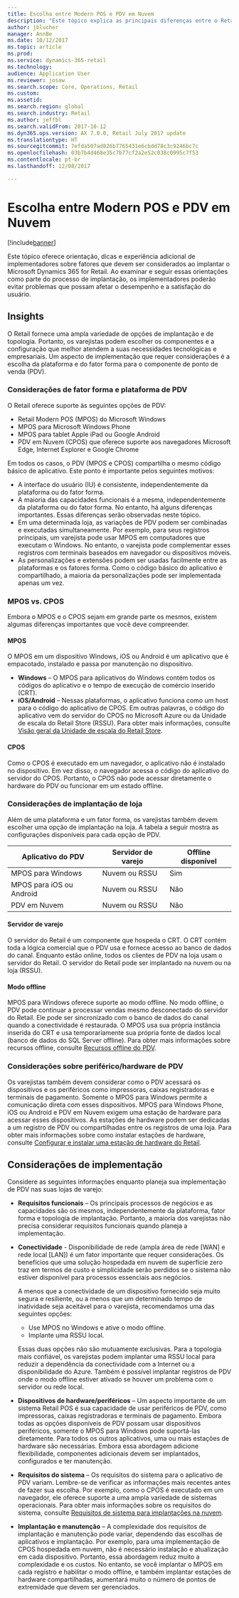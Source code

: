 ```yaml
---
title: Escolha entre Modern POS e PDV em Nuvem
description: "Este tópico explica as principais diferenças entre o Retail Modern POS e o PDV em Nuvem. Ele também descreve os vários fatores que os varejistas que estão implementando o Microsoft Dynamics 365 for Retail devem considerar para ajudá-los a fazer a melhor escolha de acordo com suas necessidades."
author: jblucher
manager: AnnBe
ms.date: 10/12/2017
ms.topic: article
ms.prod: 
ms.service: dynamics-365-retail
ms.technology: 
audience: Application User
ms.reviewer: josaw
ms.search.scope: Core, Operations, Retail
ms.custom: 
ms.assetid: 
ms.search.region: global
ms.search.industry: Retail
ms.author: jeffbl
ms.search.validFrom: 2017-10-12
ms.dyn365.ops.version: AX 7.0.0, Retail July 2017 update
ms.translationtype: HT
ms.sourcegitcommit: 7efda507ad826b7765431e6cbdd78c3c9246bc7c
ms.openlocfilehash: 03b7b4d468e35c7b77cf2a2e52c038c0995c7f53
ms.contentlocale: pt-br
ms.lasthandoff: 12/08/2017

---
```


# <a name="choose-between-modern-pos-and-cloud-pos"></a>Escolha entre Modern POS e PDV em Nuvem

[!include[banner](includes/banner.md)]

Este tópico oferece orientação, dicas e experiência adicional de implementadores sobre fatores que devem ser considerados ao implantar o Microsoft Dynamics 365 for Retail. Ao examinar e seguir essas orientações como parte do processo de implantação, os implementadores poderão evitar problemas que possam afetar o desempenho e a satisfação do usuário.

## <a name="insights"></a>Insights
O Retail fornece uma ampla variedade de opções de implantação e de topologia. Portanto, os varejistas podem escolher os componentes e a configuração que melhor atendem a suas necessidades tecnológicas e empresariais. Um aspecto de implementação que requer considerações é a escolha da plataforma e do fator forma para o componente de ponto de venda (PDV).

### <a name="pos-platform-and-form-factor-considerations"></a>Considerações de fator forma e plataforma de PDV
O Retail oferece suporte às seguintes opções de PDV:

- Retail Modern POS (MPOS) do Microsoft Windows
- MPOS para Microsoft Windows Phone
- MPOS para tablet Apple iPad ou Google Android
- PDV em Nuvem (CPOS) que oferece suporte aos navegadores Microsoft Edge, Internet Explorer e Google Chrome

Em todos os casos, o PDV (MPOS e CPOS) compartilha o mesmo código básico de aplicativo. Este ponto é importante pelos seguintes motivos:

- A interface do usuário (IU) é consistente, independentemente da plataforma ou do fator forma.
- A maioria das capacidades funcionais é a mesma, independentemente da plataforma ou do fator forma. No entanto, há alguns diferenças importantes. Essas diferenças serão observadas neste tópico.
- Em uma determinada loja, as variações de PDV podem ser combinadas e executadas simultaneamente. Por exemplo, para seus registros principais, um varejista pode usar MPOS em computadores que executam o Windows. No entanto, o varejista pode complementar esses registros com terminais baseados em navegador ou dispositivos móveis.
- As personalizações e extensões podem ser usadas facilmente entre as plataformas e os fatores forma. Como o código básico do aplicativo é compartilhado, a maioria da personalizações pode ser implementada apenas um vez.

### <a name="mpos-vs-cpos"></a>MPOS vs. CPOS
Embora o MPOS e o CPOS sejam em grande parte os mesmos, existem algumas diferenças importantes que você deve compreender.

#### <a name="mpos"></a>MPOS

O MPOS em um dispositivo Windows, iOS ou Android é um aplicativo que é empacotado, instalado e passa por manutenção no dispositivo.

- **Windows** – O MPOS para aplicativos do Windows contém todos os códigos do aplicativo e o tempo de execução de comércio inserido (CRT). 
- **iOS/Android** – Nessas plataformas, o aplicativo funciona como um host para o código do aplicativo de CPOS. Em outras palavras, o código do aplicativo vem do servidor do CPOS no Microsoft Azure ou da Unidade de escala do Retail Store (RSSU). Para obter mais informações, consulte [Visão geral da Unidade de escala do Retail Store](https://docs.microsoft.com/en-us/dynamics365/unified-operations/retail/dev-itpro/retail-store-system-begin).

#### <a name="cpos"></a>CPOS

Como o CPOS é executado em um navegador, o aplicativo não é instalado no dispositivo. Em vez disso, o navegador acessa o código do aplicativo do servidor do CPOS. Portanto, o CPOS não pode acessar diretamente o hardware do PDV ou funcionar em um estado offline.

### <a name="store-deployment-considerations"></a>Considerações de implantação de loja
Além de uma plataforma e um fator forma, os varejistas também devem escolher uma opção de implantação na loja. A tabela a seguir mostra as configurações disponíveis para cada opção de PDV.

| Aplicativo do PDV         | Servidor de varejo | Offline disponível |
|-------------------------|---------------|-------------------|
| MPOS para Windows        | Nuvem ou RSSU | Sim               |
| MPOS para iOS ou Android | Nuvem ou RSSU | Não                |
| PDV em Nuvem               | Nuvem ou RSSU | Não                |

#### <a name="retail-server"></a>Servidor de varejo

O servidor do Retail é um componente que hospeda o CRT. O CRT contém toda a lógica comercial que o PDV usa e fornece acesso ao banco de dados do canal. Enquanto estão online, todos os clientes de PDV na loja usam o servidor do Retail. O servidor do Retail pode ser implantado na nuvem ou na loja (RSSU).

#### <a name="offline-mode"></a>Modo offline

MPOS para Windows oferece suporte ao modo offline. No modo offline, o PDV pode continuar a processar vendas mesmo desconectado do servidor do Retail. Ele pode ser sincronizado com o banco de dados do canal quando a conectividade é restaurada. O MPOS usa sua própria instância inserida do CRT e usa temporariamente sua própria fonte de dados local (banco de dados do SQL Server offline). Para obter mais informações sobre recursos offline, consulte [Recursos offline do PDV](https://docs.microsoft.com/en-us/dynamics365/unified-operations/retail/pos-offline-functionality).

### <a name="pos-peripheralhardware-considerations"></a>Considerações sobre periférico/hardware de PDV
Os varejistas também devem considerar como o PDV acessará os dispositivos e os periféricos como impressoras, caixas registradoras e terminais de pagamento. Somente o MPOS para Windows permite a comunicação direta com esses dispositivos. MPOS para Windows Phone, iOS ou Android e PDV em Nuvem exigem uma estação de hardware para acessar esses dispositivos. As estações de hardware podem ser dedicadas a um registro de PDV ou compartilhadas entre os registros de uma loja. Para obter mais informações sobre como instalar estações de hardware, consulte [Configurar e instalar uma estação de hardware do Retail](https://docs.microsoft.com/en-us/dynamics365/unified-operations/retail/retail-hardware-station-configuration-installation).

## <a name="implementation-considerations"></a>Considerações de implementação
Considere as seguintes informações enquanto planeja sua implementação de PDV nas suas lojas de varejo:

- **Requisitos funcionais** – Os principais processos de negócios e as capacidades são os mesmos, independentemente da plataforma, fator forma e topologia de implantação. Portanto, a maioria dos varejistas não precisa considerar requisitos funcionais quando planeja a implementação.
- **Conectividade** - Disponibilidade de rede (ampla área de rede \[WAN\] e rede local \[LAN\]) é um fator importante que requer considerações. Os benefícios que uma solução hospedada em nuvem de superfície zero traz em termos de custo e simplicidade serão perdidos se o sistema não estiver disponível para processos essenciais aos negócios.

    A menos que a conectividade de um dispositivo fornecido seja muito segura e resiliente, ou a menos que um determinado tempo de inatividade seja aceitável para o varejista, recomendamos uma das seguintes opções:

    - Use MPOS no Windows e ative o modo offline.
    - Implante uma RSSU local.

    Essas duas opções não são mutuamente exclusivas. Para a topologia mais confiável, os varejistas podem implantar uma RSSU local para reduzir a dependência da conectividade com a Internet ou a disponibilidade do Azure. Também é possível implantar registros de PDV onde o modo offline estiver ativado se houver um problema com o servidor ou rede local.

- **Dispositivos de hardware/periféricos** – Um aspecto importante de um sistema Retail POS é sua capacidade de usar periféricos de PDV, como impressoras, caixas registradoras e terminais de pagamento. Embora todas as opções disponíveis de PDV possam usar dispositivos periféricos, somente o MPOS para Windows pode suportá-las diretamente. Para todos os outros aplicativos, uma ou mais estações de hardware são necessárias. Embora essa abordagem adicione flexibilidade, componentes adicionais devem ser implantados, configurados e ter manutenção.
- **Requisitos do sistema** – Os requisitos do sistema para o aplicativo de PDV variam. Lembre-se de verificar as informações mais recentes antes de fazer sua escolha. Por exemplo, como o CPOS é executado em um navegador, ele oferece suporte a uma ampla variedade de sistemas operacionais. Para obter mais informações sobre os requisitos do sistema, consulte [Requisitos de sistema para implantações na nuvem](https://docs.microsoft.com/en-us/dynamics365/unified-operations/fin-and-ops/get-started/system-requirements).
- **Implantação e manutenção** – A complexidade dos requisitos de implantação e manutenção pode variar, dependendo das escolhas de aplicativos e implantação. Por exemplo, para uma implementação de CPOS hospedada em nuvem, não é necessário instalação e atualização em cada dispositivo. Portanto, essa abordagem reduz muito a complexidade e os custos. No entanto, se você implantar o MPOS em cada registro e habilitar o modo offline, e também implantar estações de hardware compartilhadas, aumentará muito o número de pontos de extremidade que devem ser gerenciados.

